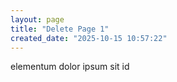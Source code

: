 ```yaml
---
layout: page
title: "Delete Page 1"
created_date: "2025-10-15 10:57:22"
---
```


elementum dolor ipsum sit id 
